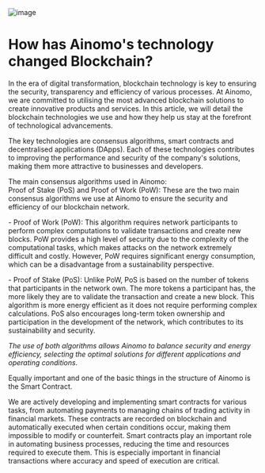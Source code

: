 <img src="" alt="image">
<br>
<h1>How has Ainomo's technology changed Blockchain?</h1>
<p>In the era of digital transformation, blockchain technology is key to ensuring the security, transparency and efficiency of various processes. At Ainomo, we are committed to utilising the most advanced blockchain solutions to create innovative products and services. In this article, we will detail the blockchain technologies we use and how they help us stay at the forefront of technological advancements.</p>
<p>The key technologies are consensus algorithms, smart contracts and decentralised applications (DApps). Each of these technologies contributes to improving the performance and security of the company's solutions, making them more attractive to businesses and developers.</p>
<p>The main consensus algorithms used in Ainomo:</br>
Proof of Stake (PoS) and Proof of Work (PoW): These are the two main consensus algorithms we use at Ainomo to ensure the security and efficiency of our blockchain network.</p>
<p>- Proof of Work (PoW): This algorithm requires network participants to perform complex computations to validate transactions and create new blocks. PoW provides a high level of security due to the complexity of the computational tasks, which makes attacks on the network extremely difficult and costly. However, PoW requires significant energy consumption, which can be a disadvantage from a sustainability perspective.</p>
<p>- Proof of Stake (PoS): Unlike PoW, PoS is based on the number of tokens that participants in the network own. The more tokens a participant has, the more likely they are to validate the transaction and create a new block. This algorithm is more energy efficient as it does not require performing complex calculations. PoS also encourages long-term token ownership and participation in the development of the network, which contributes to its sustainability and security.</p>
<p><i>The use of both algorithms allows Ainomo to balance security and energy efficiency, selecting the optimal solutions for different applications and operating conditions.</i></p>
<p>Equally important and one of the basic things in the structure of Ainomo is the Smart Contract.</p>
<p>We are actively developing and implementing smart contracts for various tasks, from automating payments to managing chains of trading activity in financial markets. These contracts are recorded on blockchain and automatically executed when certain conditions occur, making them impossible to modify or counterfeit.
Smart contracts play an important role in automating business processes, reducing the time and resources required to execute them. This is especially important in financial transactions where accuracy and speed of execution are critical.</p>